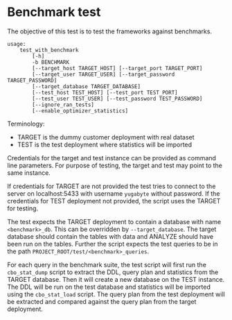 # Benchmark test

The objective of this test is to test the frameworks against benchmarks.

```
usage: 
    test_with_benchmark 
        [-h] 
        -b BENCHMARK 
        [--target_host TARGET_HOST] [--target_port TARGET_PORT] 
        [--target_user TARGET_USER] [--target_password TARGET_PASSWORD] 
        [--target_database TARGET_DATABASE] 
        [--test_host TEST_HOST] [--test_port TEST_PORT] 
        [--test_user TEST_USER] [--test_password TEST_PASSWORD]
        [--ignore_ran_tests] 
        [--enable_optimizer_statistics]
```

Terminology: 
* TARGET is the dummy customer deployment with real dataset
* TEST is the test deployment where statistics will be imported

Credentials for the target and test instance can be provided as command line 
parameters. For purpose of testing, the target and test may point to the same 
instance.

If credentials for TARGET are not provided the test tries to connect to the 
server on localhost:5433 with username `yugabyte` without password. If the 
credentials for TEST deployment not provided, the script uses the TARGET for 
testing.

The test expects the TARGET deployment to contain a database with name 
`<benchmark>_db`. This can be overridden by `--target_database`. The target 
database should contain the tables with data and ANALYZE should have been run on 
the tables. Further the script expects the test queries to be in the path 
`PROJECT_ROOT/test/<benchmark>_queries`.

For each query in the benchmark suite, the test script will first run the 
`cbo_stat_dump` script to extract the DDL, query plan and 
statistics from the TARGET database. Then it will create a new database 
on the TEST instance. The DDL will be run on the test database and statistics 
will be imported using the `cbo_stat_load` script. The query plan from the test 
deployment will be extracted and compared against the query plan from the target 
deployment.